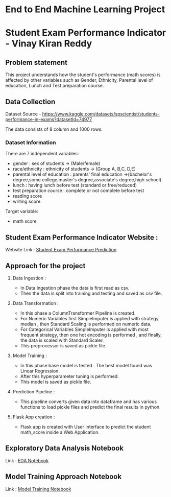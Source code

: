 # End to End Machine Learning Project

# Student Exam Performance Indicator - Vinay Kiran Reddy

## Problem statement
This project understands how the student's performance (math scores) is affected by other variables such as Gender, Ethnicity, Parental level of education, Lunch and Test preparation course.

## Data Collection
Dataset Source - https://www.kaggle.com/datasets/spscientist/students-performance-in-exams?datasetId=74977

The data consists of 8 column and 1000 rows.

### Dataset Information

There are 7 independent variables:

* gender : sex of students -> (Male/female)
* race/ethnicity : ethnicity of students -> (Group A, B,C, D,E)
* parental level of education : parents' final education ->(bachelor's degree,some college,master's degree,associate's degree,high school)
* lunch : having lunch before test (standard or free/reduced)
* test preparation course : complete or not complete before test
* reading score
* writing score

Target variable:
* math score

## Student Exam Performance Indicator Website :

Website Link : [Student Exam Performance Prediction](http://127.0.0.1:5000/predictdata)

## Approach for the project 


1. Data Ingestion : 
    * In Data Ingestion phase the data is first read as csv. 
    * Then the data is split into training and testing and saved as csv file.

2. Data Transformation : 
    * In this phase a ColumnTransformer Pipeline is created.
    * For Numeric Variables first SimpleImputer is applied with strategy median , then Standard Scaling is performed on numeric data.
    * For Categorical Variables SimpleImputer is applied with most frequent strategy, then one hot encoding is performed , and finally, the data is scaled with Standard Scaler.
    * This preprocessor is saved as pickle file.

3. Model Training : 
    * In this phase base model is tested . The best model found was Linear Regression.
    * After this hyperparameter tuning is performed.
    * This model is saved as pickle file.

4. Prediction Pipeline : 
    * This pipeline converts given data into dataframe and has various functions to load pickle files and predict the final results in python.

5. Flask App creation : 
    * Flask app is created with User Interface to predict the student math_score inside a Web Application.

## Exploratory Data Analysis Notebook

Link : [EDA Notebook](notebook/1_EDA_STUDENT_PERFORMANCE.ipynb)

## Model Training Approach Notebook

Link : [Model Training Notebook](notebook/2_MODEL_TRAINING.ipynb)

